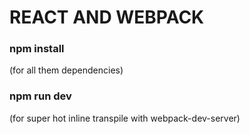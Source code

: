 # REACT AND WEBPACK

### npm install 
(for all them dependencies)

### npm run dev
(for super hot inline transpile with webpack-dev-server)